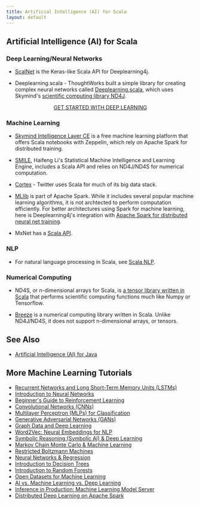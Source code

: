 ```yaml
---
title: Artificial Intelligence (AI) for Scala
layout: default
---
```


## Artificial Intelligence (AI) for Scala

### Deep Learning/Neural Networks

* [ScalNet](https://github.com/deeplearning4j/scalnet) is the Keras-like Scala API for Deeplearning4j. 

* Deeplearning.scala - ThoughtWorks built a simple library for creating complex neural networks called [Deeplearning.scala](https://github.com/ThoughtWorksInc/DeepLearning.scala), which uses Skymind's [scientific computing library ND4J](https://nd4j.org/).

<p align="center">
<a href="https://skymind.readme.io/v1.0.1/docs/quickstart" type="button" class="btn btn-lg btn-success" onClick="ga('send', 'event', ‘quickstart', 'click');">GET STARTED WITH DEEP LEARNING</a>
</p>

### Machine Learning 

* [Skymind Intelligence Layer CE](https://skymind.readme.io/v1.0.1/docs/quickstart) is a free machine learning platform that offers Scala notebooks with Zeppelin, which rely on Apache Spark for distributed training. 

* [SMILE](https://haifengl.github.io/smile/), Haifeng Li's Statistical Machine Intelligence and Learning Engine, includes a Scala API and relies on ND4J/ND4S for numerical computation. 

* [Cortex](https://cortex.twitter.com/) - Twitter uses Scala for much of its big data stack.

* [MLlib](http://spark.apache.org/mllib/) is part of Apache Spark. While it includes several popular machine learning algorithms, it is not archtected to perform computation efficiently. For better architectures using Spark for machine learning, here is Deeplearning4j's integration with [Apache Spark for distributed neural net training](https://deeplearning4j.org/spark).

* MxNet has a [Scala API](https://mxnet.incubator.apache.org/api/scala/index.html).

### NLP

* For natural language processing in Scala, see [Scala NLP](http://www.scalanlp.org/).

### Numerical Computing

* ND4S, or n-dimensional arrays for Scala, is [a tensor library written in Scala](https://github.com/deeplearning4j/nd4s) that performs scientific computing functions much like Numpy or Tensorflow. 

* [Breeze](https://github.com/scalanlp/breeze) is a numerical computing library written in Scala. Unlike ND4J/ND4S, it does not support n-dimensional arrays, or tensors. 

## See Also

* [Artificial Intelligence (AI) for Java](./java-ai)

## <a name="resources">More Machine Learning Tutorials</a>

* [Recurrent Networks and Long Short-Term Memory Units (LSTMs)](./lstm)
* [Introduction to Neural Networks](./neuralnet-overview.html)
* [Beginner's Guide to Reinforcement Learning](./deepreinforcementlearning.html)
* [Convolutional Networks (CNNs)](./convolutionalnetwork.html)
* [Multilayer Perceptron (MLPs) for Classification](./multilayerperceptron)
* [Generative Adversarial Networks (GANs)](./generative-adversarial-network)
* [Graph Data and Deep Learning](./graphanalytics.html)
* [Word2Vec: Neural Embeddings for NLP](./word2vec.html)
* [Symbolic Reasoning (Symbolic AI) & Deep Learning](./symbolicreasoning.html)
* [Markov Chain Monte Carlo & Machine Learning](/markovchainmontecarlo.html)
* [Restricted Boltzmann Machines](./restrictedboltzmannmachine.html)
* [Neural Networks & Regression](./logistic-regression.html)
* [Introduction to Decision Trees](./decision-tree.html)
* [Introduction to Random Forests](./random-forest.html)
* [Open Datasets for Machine Learning](./opendata.html)
* [AI vs. Machine Learning vs. Deep Learning](./ai-machinelearning-deeplearning.html)
* [Inference in Production: Machine Learning Model Server](./machine-learning-server.html)
* [Distributed Deep Learning on Apache Spark](./spark.html)
